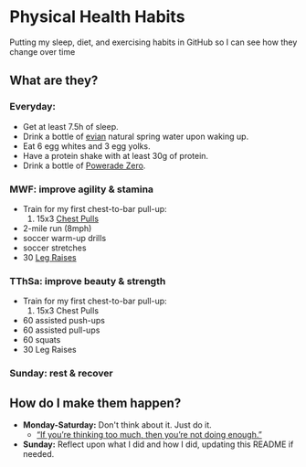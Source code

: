 # Physical Health Habits
Putting my sleep, diet, and exercising habits in GitHub so I can see how they change over time
## What are they?
### Everyday:
- Get at least 7.5h of sleep.
- Drink a bottle of [evian](https://www.evian.com/en_us) natural spring water upon waking up.
- Eat 6 egg whites and 3 egg yolks.
- Have a protein shake with at least 30g of protein.
- Drink a bottle of [Powerade Zero](https://www.powerade.com/products/powerade-zero).
### MWF: improve agility & stamina
- Train for my first chest-to-bar pull-up:
  1. 15x3 [Chest Pulls](https://youtu.be/644NJ6tA7JE?si=GvBM1B5fwheO02Ig&t=18)
- 2-mile run (8mph)
- soccer warm-up drills
- soccer stretches
- 30 [Leg Raises](https://www.youtube.com/watch?v=tzfu4euI2Jw&t=369s)
### TThSa: improve beauty & strength
- Train for my first chest-to-bar pull-up:
  1. 15x3 Chest Pulls
- 60 assisted push-ups
- 60 assisted pull-ups
- 60 squats
- 30 Leg Raises
### Sunday: rest & recover
## How do I make them happen?
- **Monday-Saturday:** Don't think about it. Just do it.
  - [“If you’re thinking too much, then you’re not doing enough.”](https://youtu.be/34vRhK6Imw0?si=AS--S1e0fSXAdT7Y)
- **Sunday:** Reflect upon what I did and how I did, updating this README if needed.
